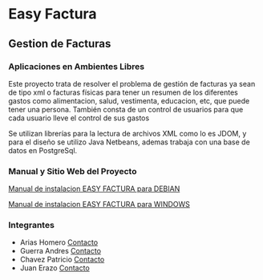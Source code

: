 #  Easy Factura
## Gestion de Facturas
### Aplicaciones en Ambientes Libres

Este proyecto trata de resolver el problema de gestión de facturas ya sean de tipo xml o facturas físicas para tener un resumen de los diferentes gastos como alimentacion, salud, vestimenta, educacion, etc, que puede tener una persona. También consta de un control de usuarios para que cada usuario lleve el control de sus gastos 

Se utilizan librerías para la lectura de archivos XML como lo es JDOM, y para el diseño se utilizo Java Netbeans, ademas trabaja con una base de datos en PostgreSql.

### Manual y Sitio Web del Proyecto
[Manual de instalacion EASY FACTURA para DEBIAN](http://aplicacioneslibresajhp.blogspot.com/p/blog-page.html)

[Manual de instalacion EASY FACTURA para WINDOWS](http://aplicacioneslibresajhp.blogspot.com/p/instalacion-del-sistema-de-gestion-de.html)
### Integrantes

+ Arias Homero  [Contacto](https://github.com/Dario95)
+ Guerra Andres [Contacto](https://github.com/Andreu-95)
+ Chavez Patricio  [Contacto](https://github.com/PatricioAlejandro)
+ Juan Erazo  [Contacto](https://github.com/vengatus)




